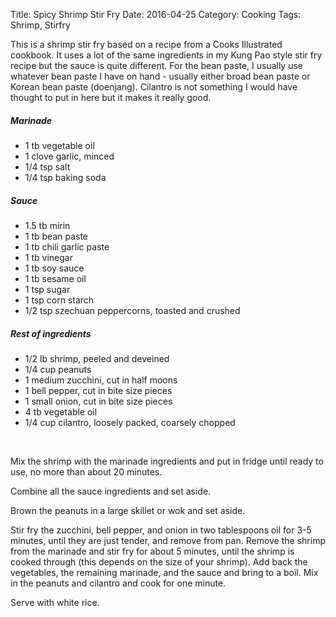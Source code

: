 Title: Spicy Shrimp Stir Fry
Date: 2016-04-25
Category: Cooking
Tags: Shrimp, Stirfry

This is a shrimp stir fry based on a recipe from a Cooks Illustrated cookbook.  It uses a lot of the same ingredients in my Kung Pao style stir fry recipe but the sauce is quite different.  For the bean paste, I usually use whatever bean paste I have on hand - usually either broad bean paste or Korean bean paste (doenjang).  Cilantro is not something I would have thought to put in here but it makes it really good.


##### Marinade

* 1 tb vegetable oil
* 1 clove garlic, minced
* 1/4 tsp salt
* 1/4 tsp baking soda

##### Sauce

* 1.5 tb mirin
* 1 tb bean paste
* 1 tb chili garlic paste
* 1 tb vinegar
* 1 tb soy sauce
* 1 tb sesame oil
* 1 tsp sugar
* 1 tsp corn starch
* 1/2 tsp szechuan peppercorns, toasted and crushed

##### Rest of ingredients

* 1/2 lb shrimp, peeled and deveined
* 1/4 cup peanuts
* 1 medium zucchini, cut in half moons
* 1 bell pepper, cut in bite size pieces
* 1 small onion, cut in bite size pieces
* 4 tb vegetable oil
* 1/4 cup cilantro, loosely packed, coarsely chopped

<br>

Mix the shrimp with the marinade ingredients and put in fridge until ready to use, no more than about 20 minutes.

Combine all the sauce ingredients and set aside.

Brown the peanuts in a large skillet or wok and set aside.

Stir fry the zucchini, bell pepper, and onion in two tablespoons oil for 3-5 minutes, until they are just tender, and remove from pan. Remove the shrimp from the marinade and stir fry for about 5 minutes, until the shrimp is cooked through (this depends on the size of your shrimp).  Add back the vegetables, the remaining marinade, and the sauce and bring to a boil.  Mix in the peanuts and cilantro and cook for one minute.

Serve with white rice.



